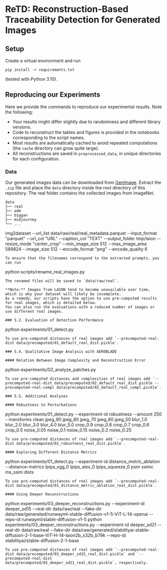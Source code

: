 # ReTD: Reconstruction-Based Traceability Detection for Generated Images


## Setup
Create a virtual environment and run
```
pip install -r requirements.txt
```
(tested with Python 3.10).


## Reproducing our Experiments
Here we provide the commands to reproduce our experimental results.
Note the following:
- Your results might differ slightly due to randomness and different library versions.
- Code to reconstruct the tables and figures is provided in the notebooks corresponding to the script names.
- Most results are automatically cached to avoid repeated computations (the `cache` directory can grow quite large).
- All reconstructions are saved in `preprocessed_data`, in unique directories for each configuration.

### Data

Our generated images data can be downloaded from [GenImage](https://github.com/GenImage-Dataset/GenImage). Extract the `.zip` file and place the `data` directory inside the root directory of this repository. The real folder contains the collected images from ImageNet.
```
data
├── real
├── adm
├── biggan
├── midjourney
└── ...

```
img2dataset --url_list data/raw/real/real_metadata.parquet --input_format "parquet" --url_col "URL" --caption_col "TEXT" --output_folder tmp/laion --resize_mode "center_crop" --min_image_size 512 --max_image_area 589824 --image_size 512 --encode_format "png" --encode_quality 6
```
To ensure that the filenames correspond to the extracted prompts, you can run
```
python scripts/rename_real_images.py
```
The renamed files will be saved to `data/raw/real`.

**Note:** Images from LAION tend to become unavailable over time, which is why your dataset will likely be incomplete.
As a remedy, our scripts have the option to use pre-computed results for real images, which is detailed below.
You can also run the evaluations with a reduced number of images or use different real images.

### 5.2. Evaluation of Detection Performance
```
python experiments/01_detect.py
```
To use pre-computed distances of real images add `--precomputed-real-dist data/precomputed/01_default_real_dist.pickle`.

### 5.4. Qualitative Image Analysis with AEROBLADE

#### Relation Between Image Complexity and Reconstruction Error
```
python experiments/02_analyze_patches.py
```
To use pre-computed distances and complexities of real images add `--precomputed-real-dist data/precomputed/02_default_real_dist.pickle --precomputed-real-compl data/precomputed/02_default_real_compl.pickle`.

### 5.5. Additional Analyses

#### Robustness to Perturbations
```
python experiments/01_detect.py --experiment-id robustness --amount 250 --transforms clean jpeg_90 jpeg_80 jpeg_70 jpeg_60 jpeg_50 blur_1.0 blur_2.0 blur_3.0 blur_4.0 blur_5.0 crop_0.9 crop_0.8 crop_0.7 crop_0.6 crop_0.5 noise_0.05 noise_0.1 noise_0.15 noise_0.2 noise_0.25
```
To use pre-computed distances of real images add `--precomputed-real-dist data/precomputed/01_robustness_real_dist.pickle`.

#### Exploring Different Distance Metrics
```
python experiments/01_detect.py --experiment-id distance_metric_ablation --distance-metrics lpips_vgg_0 lpips_alex_0 lpips_squeeze_0 psnr ssimc ms_ssim dists
```
To use pre-computed distances of real images add `--precomputed-real-dist data/precomputed/01_distance_metric_ablation_real_dist.pickle`.

#### Using Deeper Reconstructions
```
python experiments/03_deeper_reconstructions.py --experiment-id deeper_sd15 --real-dir data/raw/real --fake-dir data/raw/generated/runwayml-stable-diffusion-v1-5-ViT-L-14-openai --repo-id runwayml/stable-diffusion-v1-5
python experiments/03_deeper_reconstructions.py --experiment-id deeper_sd21 --real-dir data/raw/real --fake-dir data/raw/generated/stabilityai-stable-diffusion-2-1-base-ViT-H-14-laion2b_s32b_b79k --repo-id stabilityai/stable-diffusion-2-1-base
```
To use pre-computed distances of real images add `--precomputed-real-dist data/precomputed/03_deeper_sd15_real_dist.pickle` and `--precomputed-real-dist data/precomputed/03_deeper_sd21_real_dist.pickle`, respectively.
